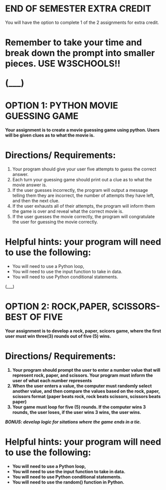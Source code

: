 # END OF SEMESTER EXTRA CREDIT
You will have the option to complete 1 of the 2 assignments for extra credit. 

<h1>Remember to take your time and break down the prompt into smaller pieces.</h>
<b>USE W3SCHOOLS!!</b>

(___)

# OPTION 1: PYTHON MOVIE GUESSING GAME
<b>Your assignment is to create a movie guessing game using python. Users will be given clues as to what the movie is.</b>

# Directions/ Requirements:
1. Your program should give your user five attempts to guess the correct answer. 
2. Each turn your guessing game should print out a clue as to what the movie answer is. 
3. If the user guesses incorrectly, the program will output a message telling them they are incorrect, the number of attempts they have left, and then the next clue. 
4. If the user exhausts all of their attempts, the program will inform them the game is over and reveal what the correct movie is. 
5. If the user guesses the movie correctly, the program will congratulate the user for guessing the movie correctly. 

# Helpful hints: your program will need to use the following:
- You will need to use a Python loop,
- You will need to use the input function to take in data.
- You will need to use Python conditional statements. 

(___)

# OPTION 2: ROCK,PAPER, SCISSORS- BEST OF FIVE

<b>Your assignment is to develop a rock, paper, scicors game, where the first user must win three(3) rounds out of five (5) wins.<b>

# Directions/ Requirements:
1. Your program should prompt the user to enter a number value that will represent rock, paper, and scissors. Your program must inform the user of what each number represents
2. When the user enters a value, the computer must randomly select another value, and then compare the values based on the rock, paper, scissors format (paper beats rock, rock beats scissors, scissors beats paper)
3. Your game must loop for five (5) rounds. If the computer wins 3 rounds, the user loses, if the user wins 3 wins, the user wins. 

<b><i>BONUS: develop logic for sitations where the game ends in a tie.</i></b> 

# Helpful hints: your program will need to use the following:
- You will need to use a Python loop,
- You will need to use the input function to take in data.
- You will need to use Python conditional statements.
- You will need to use the random() function in Python.  

